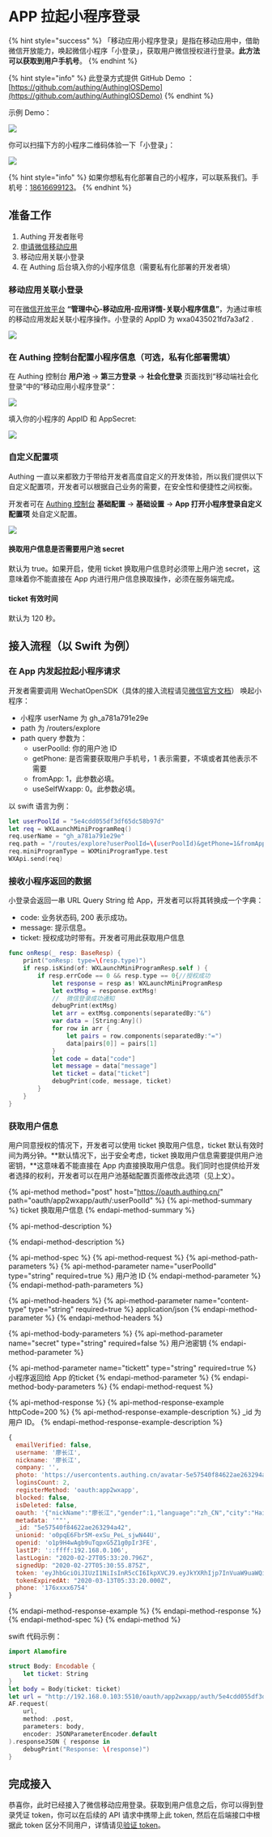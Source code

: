 # APP 拉起小程序登录

{% hint style="success" %}
「移动应用小程序登录」是指在移动应用中，借助微信开放能力，唤起微信小程序「小登录」，获取用户微信授权进行登录。**此方法可以获取到用户手机号**。
{% endhint %}

{% hint style="info" %}
此登录方式提供 GitHub Demo ：[https://github.com/authing/AuthingIOSDemo](https://github.com/authing/AuthingIOSDemo)
{% endhint %}

示例 Demo：

![](../../.gitbook/assets/2.gif)

你可以扫描下方的小程序二维码体验一下「小登录」：

![](../../.gitbook/assets/image%20%28296%29.png)



{% hint style="info" %}
如果你想私有化部署自己的小程序，可以联系我们。手机号：[18616699123](tel:18616699123)。
{% endhint %}

## 准备工作

1. Authing 开发者账号
2. [申请微信移动应用](https://open.weixin.qq.com/cgi-bin/frame?t=home/app_tmpl&lang=zh_CN)
3. 移动应用关联小登录
4. 在 Authing 后台填入你的小程序信息（需要私有化部署的开发者填）

### 移动应用关联小登录

可在[微信开放平台](https://open.weixin.qq.com/) **“管理中心-移动应用-应用详情-关联小程序信息”**，为通过审核的移动应用发起关联小程序操作。小登录的 AppID 为 wxa0435021fd7a3af2 .

![](../../.gitbook/assets/image%20%28321%29.png)

### 在 Authing 控制台配置小程序信息（可选，私有化部署需填）

在 Authing 控制台 **用户池** -&gt; **第三方登录** -&gt; **社会化登录** 页面找到“移动端社会化登录“中的“移动应用小程序登录“：

![](../../.gitbook/assets/image%20%2822%29.png)

填入你的小程序的 AppID 和 AppSecret:

![](../../.gitbook/assets/image%20%28157%29.png)

### 自定义配置项

Authing 一直以来都致力于带给开发者高度自定义的开发体验，所以我们提供以下自定义配置项，开发者可以根据自己业务的需要，在安全性和便捷性之间权衡。

开发者可在 [Authing 控制台](https://authing.cn/dashboard) **基础配置** -&gt; **基础设置** -&gt; **App 打开小程序登录自定义配置项** 处自定义配置。

![](../../.gitbook/assets/image%20%28439%29.png)

#### 换取用户信息是否需要用户池 secret

默认为 true。如果开启，使用 ticket 换取用户信息时必须带上用户池 secret，这意味着你不能直接在 App 内进行用户信息换取操作，必须在服务端完成。

#### ticket 有效时间

默认为 120 秒。

## 接入流程（以 Swift 为例）

### 在 App 内发起拉起小程序请求

开发者需要调用 WechatOpenSDK（具体的接入流程请见[微信官方文档](https://developers.weixin.qq.com/doc/oplatform/Mobile_App/Access_Guide/iOS.html)） 唤起小程序：

* 小程序 userName 为 gh\_a781a791e29e
* path 为 /routers/explore
* path query 参数为：
  * userPoolId: 你的用户池 ID
  * getPhone: 是否需要获取用户手机号，1 表示需要，不填或者其他表示不需要
  * fromApp: 1，此参数必填。
  * useSelfWxapp: 0。此参数必填。

以 swift 语言为例：

```swift
let userPoolId = "5e4cdd055df3df65dc58b97d"
let req = WXLaunchMiniProgramReq()
req.userName = "gh_a781a791e29e"
req.path = "/routes/explore?userPoolId=\(userPoolId)&getPhone=1&fromApp=1&useSelfWxapp=0"
req.miniProgramType = WXMiniProgramType.test
WXApi.send(req)
```

### 接收小程序返回的数据

小登录会返回一串 URL Query String 给 App，开发者可以将其转换成一个字典：

* code: 业务状态码, 200 表示成功。
* message: 提示信息。
* ticket: 授权成功时带有。开发者可用此获取用户信息

```swift
func onResp(_ resp: BaseResp) {
    print("onResp: type=\(resp.type)")
    if resp.isKind(of: WXLaunchMiniProgramResp.self ) {
        if resp.errCode == 0 && resp.type == 0{//授权成功
            let response = resp as! WXLaunchMiniProgramResp
            let extMsg = response.extMsg!
            //  微信登录成功通知
            debugPrint(extMsg)
            let arr = extMsg.components(separatedBy:"&")
            var data = [String:Any]()
            for row in arr {
                let pairs = row.components(separatedBy:"=")
                data[pairs[0]] = pairs[1]
            }
            let code = data["code"]
            let message = data["message"]
            let ticket = data["ticket"]
            debugPrint(code, message, ticket)
        }
    }
}
```

### 获取用户信息

用户同意授权的情况下，开发者可以使用 ticket 换取用户信息，ticket 默认有效时间为两分钟。**默认情况下，出于安全考虑，ticket 换取用户信息需要提供用户池密钥，**这意味着不能直接在 App 内直接换取用户信息。我们同时也提供给开发者选择的权利，开发者可以在用户池基础配置页面修改此选项（见上文）。

{% api-method method="post" host="https://oauth.authing.cn/" path="oauth/app2wxapp/auth/:userPoolId" %}
{% api-method-summary %}
 ticket 换取用户信息
{% endapi-method-summary %}

{% api-method-description %}

{% endapi-method-description %}

{% api-method-spec %}
{% api-method-request %}
{% api-method-path-parameters %}
{% api-method-parameter name="userPoolId" type="string" required=true %}
用户池 ID
{% endapi-method-parameter %}
{% endapi-method-path-parameters %}

{% api-method-headers %}
{% api-method-parameter name="content-type" type="string" required=true %}
application/json
{% endapi-method-parameter %}
{% endapi-method-headers %}

{% api-method-body-parameters %}
{% api-method-parameter name="secret" type="string" required=false %}
用户池密钥
{% endapi-method-parameter %}

{% api-method-parameter name="tickett" type="string" required=true %}
小程序返回给 App 的ticket
{% endapi-method-parameter %}
{% endapi-method-body-parameters %}
{% endapi-method-request %}

{% api-method-response %}
{% api-method-response-example httpCode=200 %}
{% api-method-response-example-description %}
\_id 为用户 ID。
{% endapi-method-response-example-description %}

```javascript
{
  emailVerified: false,
  username: '廖长江',
  nickname: '廖长江',
  company: '',
  photo: 'https://usercontents.authing.cn/avatar-5e57540f84622ae263294a42-1582781455906',
  loginsCount: 2,
  registerMethod: 'oauth:app2wxapp',
  blocked: false,
  isDeleted: false,
  oauth: '{"nickName":"廖长江","gender":1,"language":"zh_CN","city":"Haidian","province":"Beijing","country":"China","avatarUrl":"https://wx.qlogo.cn/mmopen/vi_32/8INxh2bxDMiaU05jLqvWBszALu2u8Qw4iaxV58v4fERaDWV8yunE7icNiahJdxkOCNfGosqXcQ2SyScAcdyibv8uWWQ/132","phone":"17670416754","openid":"o1p9H4wAgb9uTqpxG5Z1g0pIr3FE","unionid":"o0pqE6Fbr5M-exSu_PeL_sjwN44U"}',
  metadata: '""',
  _id: "5e57540f84622ae263294a42",
  unionid: 'o0pqE6Fbr5M-exSu_PeL_sjwN44U',
  openid: 'o1p9H4wAgb9uTqpxG5Z1g0pIr3FE',
  lastIP: '::ffff:192.168.0.106',
  lastLogin: "2020-02-27T05:33:20.796Z",
  signedUp: "2020-02-27T05:30:55.875Z",
  token: 'eyJhbGciOiJIUzI1NiIsInR5cCI6IkpXVCJ9.eyJkYXRhIjp7InVuaW9uaWQiOiJvMHBxRTZGYnI1TS1leFN1X1BlTF9zandONDRVIiwiaWQiOiI1ZTU3NTQwZjg0NjIyYWUyNjMyOTRhNDIiLCJjbGllbnRJZCI6IjVlNGNkZDA1NWRmM2RmNjVkYzU4Yjk3ZCJ9LCJpYXQiOjE1ODI3ODE2MDAsImV4cCI6MTU4NDA3NzYwMH0.pd7HJu5Ft8uytxIy4VgHdQiaAKuo96P_LcABFwM7OPI',
  tokenExpiredAt: "2020-03-13T05:33:20.000Z",
  phone: '176xxxx6754'
}
```
{% endapi-method-response-example %}
{% endapi-method-response %}
{% endapi-method-spec %}
{% endapi-method %}

swift 代码示例：

```swift
import Alamofire

struct Body: Encodable {
    let ticket: String
}
let body = Body(ticket: ticket)
let url = "http://192.168.0.103:5510/oauth/app2wxapp/auth/5e4cdd055df3df65dc58b97d?ticket=\(ticket)"
AF.request(
    url,
    method: .post,
    parameters: body,
    encoder: JSONParameterEncoder.default
).responseJSON { response in
    debugPrint("Response: \(response)")
}
```

## 完成接入

恭喜你，此时已经接入了微信移动应用登录。获取到用户信息之后，你可以得到登录凭证 token，你可以在后续的 API 请求中携带上此 token, 然后在后端接口中根据此 token 区分不同用户，详情请见[验证 token](../../advanced/verify-jwt-token.md#yan-zheng-authing-qian-fa-de-token)。



